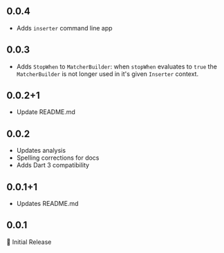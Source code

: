 ## 0.0.4

- Adds `inserter` command line app

## 0.0.3

- Adds `StopWhen` to `MatcherBuilder`: when `stopWhen` evaluates to `true` the `MatcherBuilder` is not longer used in it's given `Inserter` context.

## 0.0.2+1

- Update README.md

## 0.0.2

- Updates analysis
- Spelling corrections for docs
- Adds Dart 3 compatibility

## 0.0.1+1

- Updates README.md

## 0.0.1

🎉 Initial Release
